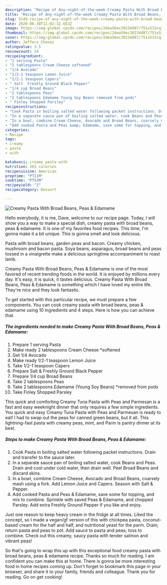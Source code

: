 ```yaml
---
description: "Recipe of Any-night-of-the-week Creamy Pasta With Broad Beans, Peas &amp;amp; Edamame"
title: "Recipe of Any-night-of-the-week Creamy Pasta With Broad Beans, Peas &amp;amp; Edamame"
slug: 5149-recipe-of-any-night-of-the-week-creamy-pasta-with-broad-beans-peas-and-amp-edamame
date: 2020-06-30T11:02:32.653Z
image: https://img-global.cpcdn.com/recipes/2dea56ec20234d87/751x532cq70/creamy-pasta-with-broad-beans-peas-edamame-recipe-main-photo.jpg
thumbnail: https://img-global.cpcdn.com/recipes/2dea56ec20234d87/751x532cq70/creamy-pasta-with-broad-beans-peas-edamame-recipe-main-photo.jpg
cover: https://img-global.cpcdn.com/recipes/2dea56ec20234d87/751x532cq70/creamy-pasta-with-broad-beans-peas-edamame-recipe-main-photo.jpg
author: Jeffery Chavez
ratingvalue: 3.5
reviewcount: 14
recipeingredient:
- "1 serving Pasta"
- "2 tablespoons Cream Cheese softened"
- "1/4 Avocado"
- "1/2-1 teaspoon Lemon Juice"
- "1/2-1 teaspoon Capers"
- " Salt  Freshly Ground Black Pepper"
- "1/4 cup Broad Beans"
- "2 tablespoons Peas"
- "2 tablespoons Edamame Young Soy Beans removed from pods"
- " Finley Shopped Parsley"
recipeinstructions:
- "Cook Pasta in boiling salted water following packet instructions. Drain and transfer to the sauce later."
- "In a separate sauce pan of boiling salted water, cook Beans and Peas. Drain and cool under cold water, then drain well. Peel Broad Beans and discard skins."
- "In a bowl, combine Cream Cheese, Avocado and Broad Beans, coarsely mash using a fork. Add Lemon Juice and Capers. Season with Salt &amp; Pepper."
- "Add cooked Pasta and Peas &amp; Edamame, save some for topping, and mix to combine. Sprinkle with saved Peas &amp; Edamame, and chopped Parsley. Add extra Freshly Ground Pepper if you like and enjoy."
categories:
- Recipe
tags:
- creamy
- pasta
- with

katakunci: creamy pasta with 
nutrition: 263 calories
recipecuisine: American
preptime: "PT11M"
cooktime: "PT53M"
recipeyield: "2"
recipecategory: Dessert

---
```



![Creamy Pasta With Broad Beans, Peas &amp; Edamame](https://img-global.cpcdn.com/recipes/2dea56ec20234d87/751x532cq70/creamy-pasta-with-broad-beans-peas-edamame-recipe-main-photo.jpg)

Hello everybody, it is me, Dave, welcome to our recipe page. Today, I will show you a way to make a special dish, creamy pasta with broad beans, peas &amp; edamame. It is one of my favorites food recipes. This time, I'm gonna make it a bit unique. This is gonna smell and look delicious.

Pasta with broad beans, garden peas and bacon. Creamy chicken, mushroom and bacon pasta. Soya beans, asparagus, broad beans and peas tossed in a vinaigrette make a delicious springtime accompaniment to roast lamb.

Creamy Pasta With Broad Beans, Peas &amp; Edamame is one of the most favored of recent trending foods in the world. It is enjoyed by millions every day. It's easy, it is quick, it tastes delicious. Creamy Pasta With Broad Beans, Peas &amp; Edamame is something which I have loved my entire life. They're nice and they look fantastic.


To get started with this particular recipe, we must prepare a few components. You can cook creamy pasta with broad beans, peas &amp; edamame using 10 ingredients and 4 steps. Here is how you can achieve that.

<!--inarticleads1-->

##### The ingredients needed to make Creamy Pasta With Broad Beans, Peas &amp; Edamame:

1. Prepare 1 serving Pasta
1. Make ready 2 tablespoons Cream Cheese *softened
1. Get 1/4 Avocado
1. Make ready 1/2-1 teaspoon Lemon Juice
1. Take 1/2-1 teaspoon Capers
1. Prepare  Salt &amp; Freshly Ground Black Pepper
1. Prepare 1/4 cup Broad Beans
1. Take 2 tablespoons Peas
1. Take 2 tablespoons Edamame (Young Soy Beans) *removed from pods
1. Take  Finley Shopped Parsley


This quick and comforting Creamy Tuna Pasta with Peas and Parmesan is a fast and easy weeknight dinner that only requires a few simple ingredients. You quick and easy Creamy Tuna Pasta with Peas and Parmesan is ready to eat! I had to swap out the peas for canned green beans, but it all. This lightning-fast pasta with creamy peas, mint, and Parm is pantry dinner at its best. 

<!--inarticleads2-->

##### Steps to make Creamy Pasta With Broad Beans, Peas &amp; Edamame:

1. Cook Pasta in boiling salted water following packet instructions. Drain and transfer to the sauce later.
1. In a separate sauce pan of boiling salted water, cook Beans and Peas. Drain and cool under cold water, then drain well. Peel Broad Beans and discard skins.
1. In a bowl, combine Cream Cheese, Avocado and Broad Beans, coarsely mash using a fork. Add Lemon Juice and Capers. Season with Salt &amp; Pepper.
1. Add cooked Pasta and Peas &amp; Edamame, save some for topping, and mix to combine. Sprinkle with saved Peas &amp; Edamame, and chopped Parsley. Add extra Freshly Ground Pepper if you like and enjoy.


Just one reason to keep heavy cream in the fridge at all times. Liked the concept, so I made a vegan/gf version of this with chickpea pasta, coconut-based cream for the half and half, and nutritional yeast for the parm. Drain; return pasta and peas to pot. Add sauce to pasta and peas; toss to combine. Check out this creamy, saucy pasta with tender salmon and vibrant peas! 

So that's going to wrap this up with this exceptional food creamy pasta with broad beans, peas &amp; edamame recipe. Thanks so much for reading. I am confident you can make this at home. There is gonna be more interesting food in home recipes coming up. Don't forget to bookmark this page in your browser, and share it to your family, friends and colleague. Thank you for reading. Go on get cooking!
